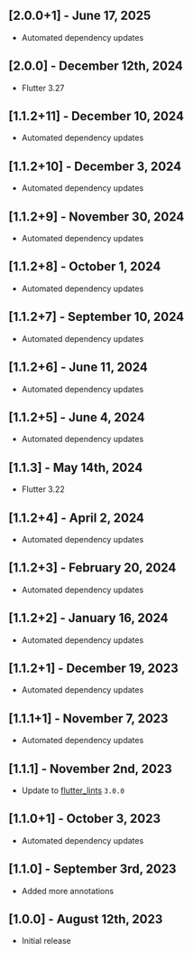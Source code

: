 ## [2.0.0+1] - June 17, 2025

* Automated dependency updates


## [2.0.0] - December 12th, 2024

* Flutter 3.27


## [1.1.2+11] - December 10, 2024

* Automated dependency updates


## [1.1.2+10] - December 3, 2024

* Automated dependency updates


## [1.1.2+9] - November 30, 2024

* Automated dependency updates


## [1.1.2+8] - October 1, 2024

* Automated dependency updates


## [1.1.2+7] - September 10, 2024

* Automated dependency updates


## [1.1.2+6] - June 11, 2024

* Automated dependency updates


## [1.1.2+5] - June 4, 2024

* Automated dependency updates


## [1.1.3] - May 14th, 2024

* Flutter 3.22


## [1.1.2+4] - April 2, 2024

* Automated dependency updates


## [1.1.2+3] - February 20, 2024

* Automated dependency updates


## [1.1.2+2] - January 16, 2024

* Automated dependency updates


## [1.1.2+1] - December 19, 2023

* Automated dependency updates


## [1.1.1+1] - November 7, 2023

* Automated dependency updates


## [1.1.1] - November 2nd, 2023

* Update to [flutter_lints](https://pub.dev/packages/flutter_lints) `3.0.0`


## [1.1.0+1] - October 3, 2023

* Automated dependency updates


## [1.1.0] - September 3rd, 2023

* Added more annotations


## [1.0.0] - August 12th, 2023

* Initial release